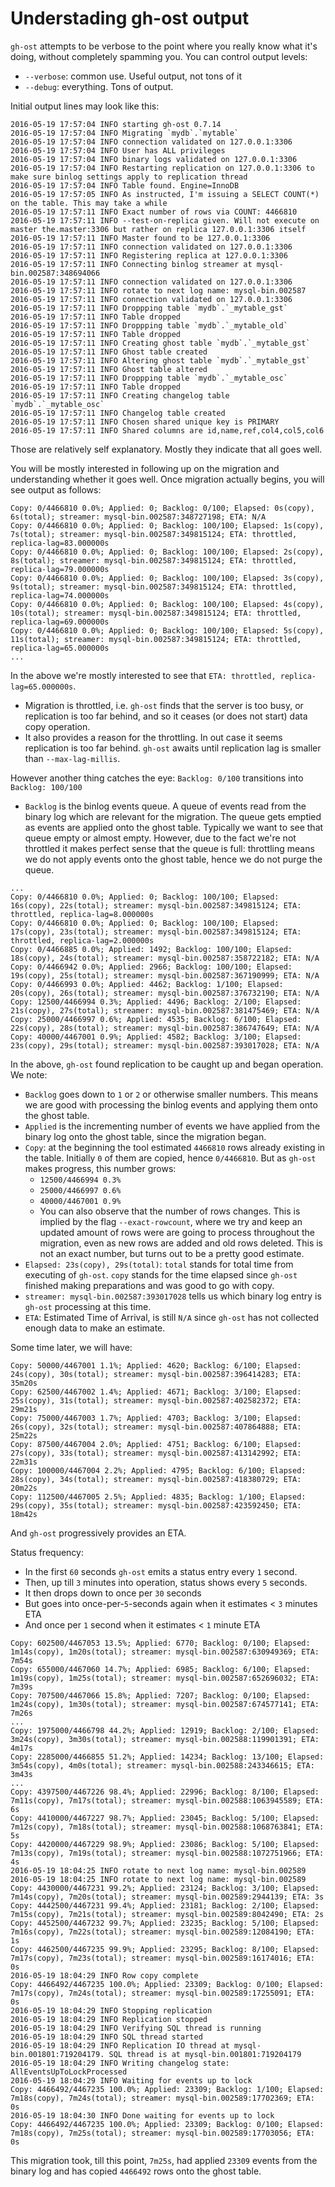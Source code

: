 # Understading gh-ost output

`gh-ost` attempts to be verbose to the point where you really know what it's doing, without completely spamming you.
You can control output levels:
- `--verbose`: common use. Useful output, not tons of it
- `--debug`: everything. Tons of output.

Initial output lines may look like this:
```
2016-05-19 17:57:04 INFO starting gh-ost 0.7.14
2016-05-19 17:57:04 INFO Migrating `mydb`.`mytable`
2016-05-19 17:57:04 INFO connection validated on 127.0.0.1:3306
2016-05-19 17:57:04 INFO User has ALL privileges
2016-05-19 17:57:04 INFO binary logs validated on 127.0.0.1:3306
2016-05-19 17:57:04 INFO Restarting replication on 127.0.0.1:3306 to make sure binlog settings apply to replication thread
2016-05-19 17:57:04 INFO Table found. Engine=InnoDB
2016-05-19 17:57:05 INFO As instructed, I'm issuing a SELECT COUNT(*) on the table. This may take a while
2016-05-19 17:57:11 INFO Exact number of rows via COUNT: 4466810
2016-05-19 17:57:11 INFO --test-on-replica given. Will not execute on master the.master:3306 but rather on replica 127.0.0.1:3306 itself
2016-05-19 17:57:11 INFO Master found to be 127.0.0.1:3306
2016-05-19 17:57:11 INFO connection validated on 127.0.0.1:3306
2016-05-19 17:57:11 INFO Registering replica at 127.0.0.1:3306
2016-05-19 17:57:11 INFO Connecting binlog streamer at mysql-bin.002587:348694066
2016-05-19 17:57:11 INFO connection validated on 127.0.0.1:3306
2016-05-19 17:57:11 INFO rotate to next log name: mysql-bin.002587
2016-05-19 17:57:11 INFO connection validated on 127.0.0.1:3306
2016-05-19 17:57:11 INFO Droppping table `mydb`.`_mytable_gst`
2016-05-19 17:57:11 INFO Table dropped
2016-05-19 17:57:11 INFO Droppping table `mydb`.`_mytable_old`
2016-05-19 17:57:11 INFO Table dropped
2016-05-19 17:57:11 INFO Creating ghost table `mydb`.`_mytable_gst`
2016-05-19 17:57:11 INFO Ghost table created
2016-05-19 17:57:11 INFO Altering ghost table `mydb`.`_mytable_gst`
2016-05-19 17:57:11 INFO Ghost table altered
2016-05-19 17:57:11 INFO Droppping table `mydb`.`_mytable_osc`
2016-05-19 17:57:11 INFO Table dropped
2016-05-19 17:57:11 INFO Creating changelog table `mydb`.`_mytable_osc`
2016-05-19 17:57:11 INFO Changelog table created
2016-05-19 17:57:11 INFO Chosen shared unique key is PRIMARY
2016-05-19 17:57:11 INFO Shared columns are id,name,ref,col4,col5,col6
```
Those are relatively self explanatory. Mostly they indicate that all goes well.

You will be mostly interested in following up on the migration and understanding whether it goes well. Once migration actually begins, you will see output as follows:

```
Copy: 0/4466810 0.0%; Applied: 0; Backlog: 0/100; Elapsed: 0s(copy), 6s(total); streamer: mysql-bin.002587:348727198; ETA: N/A
Copy: 0/4466810 0.0%; Applied: 0; Backlog: 100/100; Elapsed: 1s(copy), 7s(total); streamer: mysql-bin.002587:349815124; ETA: throttled, replica-lag=83.000000s
Copy: 0/4466810 0.0%; Applied: 0; Backlog: 100/100; Elapsed: 2s(copy), 8s(total); streamer: mysql-bin.002587:349815124; ETA: throttled, replica-lag=79.000000s
Copy: 0/4466810 0.0%; Applied: 0; Backlog: 100/100; Elapsed: 3s(copy), 9s(total); streamer: mysql-bin.002587:349815124; ETA: throttled, replica-lag=74.000000s
Copy: 0/4466810 0.0%; Applied: 0; Backlog: 100/100; Elapsed: 4s(copy), 10s(total); streamer: mysql-bin.002587:349815124; ETA: throttled, replica-lag=69.000000s
Copy: 0/4466810 0.0%; Applied: 0; Backlog: 100/100; Elapsed: 5s(copy), 11s(total); streamer: mysql-bin.002587:349815124; ETA: throttled, replica-lag=65.000000s
...
```
In the above we're mostly interested to see that `ETA: throttled, replica-lag=65.000000s`.

- Migration is throttled, i.e. `gh-ost` finds that the server is too busy, or replication is too far behind, and so it ceases (or does not start) data copy operation.
- It also provides a reason for the throttling. In out case it seems replication is too far behind. `gh-ost` awaits until replication lag is smaller than `--max-lag-millis`.

However another thing catches the eye: `Backlog: 0/100` transitions into `Backlog: 100/100`

- `Backlog` is the binlog events queue. A queue of events read from the binary log which are relevant for the migration. The queue gets emptied as events are applied onto the ghost table. Typically we want to see that queue empty or almost empty. However, due to the fact we're not throttled it makes perfect sense that the queue is full: throttling means we do not apply events onto the ghost table, hence we do not purge the queue.

```
...
Copy: 0/4466810 0.0%; Applied: 0; Backlog: 100/100; Elapsed: 16s(copy), 22s(total); streamer: mysql-bin.002587:349815124; ETA: throttled, replica-lag=8.000000s
Copy: 0/4466810 0.0%; Applied: 0; Backlog: 100/100; Elapsed: 17s(copy), 23s(total); streamer: mysql-bin.002587:349815124; ETA: throttled, replica-lag=2.000000s
Copy: 0/4466885 0.0%; Applied: 1492; Backlog: 100/100; Elapsed: 18s(copy), 24s(total); streamer: mysql-bin.002587:358722182; ETA: N/A
Copy: 0/4466942 0.0%; Applied: 2966; Backlog: 100/100; Elapsed: 19s(copy), 25s(total); streamer: mysql-bin.002587:367190999; ETA: N/A
Copy: 0/4466993 0.0%; Applied: 4462; Backlog: 1/100; Elapsed: 20s(copy), 26s(total); streamer: mysql-bin.002587:376732190; ETA: N/A
Copy: 12500/4466994 0.3%; Applied: 4496; Backlog: 2/100; Elapsed: 21s(copy), 27s(total); streamer: mysql-bin.002587:381475469; ETA: N/A
Copy: 25000/4466997 0.6%; Applied: 4535; Backlog: 6/100; Elapsed: 22s(copy), 28s(total); streamer: mysql-bin.002587:386747649; ETA: N/A
Copy: 40000/4467001 0.9%; Applied: 4582; Backlog: 3/100; Elapsed: 23s(copy), 29s(total); streamer: mysql-bin.002587:393017028; ETA: N/A
```

In the above, `gh-ost` found replication to be caught up and began operation. We note:
- `Backlog` goes down to `1` or `2` or otherwise smaller numbers. This means we are good with processing the binlog events and applying them onto the ghost table.
- `Applied` is the incrementing number of events we have applied from the binary log onto the ghost table, since the migration began.
- `Copy`: at the beginning the tool estimated `4466810` rows already existing in the table. Initially `0` of them are copied, hence `0/4466810`. But as `gh-ost` makes progress, this number grows:
  - `12500/4466994 0.3%`
  - `25000/4466997 0.6%`
  - `40000/4467001 0.9%`
  - You can also observe that the number of rows changes. This is implied by the flag `--exact-rowcount`, where we try and keep an updated amount of rows were are going to process throughout the migration, even as new rows are added and old rows deleted. This is not an exact number, but turns out to be a pretty good estimate.
- `Elapsed: 23s(copy), 29s(total)`: `total` stands for total time from executing of `gh-ost`. `copy` stands for the time elapsed since `gh-ost` finished making preparations and was good to go with copy.
- `streamer: mysql-bin.002587:393017028` tells us which binary log entry is `gh-ost` processing at this time.
- `ETA`: Estimated Time of Arrival, is still `N/A` since `gh-ost` has not collected enough data to make an estimate.

Some time later, we will have:

```
Copy: 50000/4467001 1.1%; Applied: 4620; Backlog: 6/100; Elapsed: 24s(copy), 30s(total); streamer: mysql-bin.002587:396414283; ETA: 35m20s
Copy: 62500/4467002 1.4%; Applied: 4671; Backlog: 3/100; Elapsed: 25s(copy), 31s(total); streamer: mysql-bin.002587:402582372; ETA: 29m21s
Copy: 75000/4467003 1.7%; Applied: 4703; Backlog: 3/100; Elapsed: 26s(copy), 32s(total); streamer: mysql-bin.002587:407864888; ETA: 25m22s
Copy: 87500/4467004 2.0%; Applied: 4751; Backlog: 6/100; Elapsed: 27s(copy), 33s(total); streamer: mysql-bin.002587:413142992; ETA: 22m31s
Copy: 100000/4467004 2.2%; Applied: 4795; Backlog: 6/100; Elapsed: 28s(copy), 34s(total); streamer: mysql-bin.002587:418380729; ETA: 20m22s
Copy: 112500/4467005 2.5%; Applied: 4835; Backlog: 1/100; Elapsed: 29s(copy), 35s(total); streamer: mysql-bin.002587:423592450; ETA: 18m42s
```
And `gh-ost` progressively provides an ETA.

Status frequency:
- In the first `60` seconds `gh-ost` emits a status entry every `1` second.
- Then, up till `3` minutes into operation, status shows every `5` seconds.
- It then drops down to once per `30` seconds
- But goes into once-per-`5`-seconds again when it estimates < `3` minutes ETA
- And once per `1` second when it estimates < `1` minute ETA

```
Copy: 602500/4467053 13.5%; Applied: 6770; Backlog: 0/100; Elapsed: 1m14s(copy), 1m20s(total); streamer: mysql-bin.002587:630949369; ETA: 7m54s
Copy: 655000/4467060 14.7%; Applied: 6985; Backlog: 6/100; Elapsed: 1m19s(copy), 1m25s(total); streamer: mysql-bin.002587:652696032; ETA: 7m39s
Copy: 707500/4467066 15.8%; Applied: 7207; Backlog: 0/100; Elapsed: 1m24s(copy), 1m30s(total); streamer: mysql-bin.002587:674577141; ETA: 7m26s
...
Copy: 1975000/4466798 44.2%; Applied: 12919; Backlog: 2/100; Elapsed: 3m24s(copy), 3m30s(total); streamer: mysql-bin.002588:119901391; ETA: 4m17s
Copy: 2285000/4466855 51.2%; Applied: 14234; Backlog: 13/100; Elapsed: 3m54s(copy), 4m0s(total); streamer: mysql-bin.002588:243346615; ETA: 3m43s
...
Copy: 4397500/4467226 98.4%; Applied: 22996; Backlog: 8/100; Elapsed: 7m11s(copy), 7m17s(total); streamer: mysql-bin.002588:1063945589; ETA: 6s
Copy: 4410000/4467227 98.7%; Applied: 23045; Backlog: 5/100; Elapsed: 7m12s(copy), 7m18s(total); streamer: mysql-bin.002588:1068763841; ETA: 5s
Copy: 4420000/4467229 98.9%; Applied: 23086; Backlog: 5/100; Elapsed: 7m13s(copy), 7m19s(total); streamer: mysql-bin.002588:1072751966; ETA: 4s
2016-05-19 18:04:25 INFO rotate to next log name: mysql-bin.002589
2016-05-19 18:04:25 INFO rotate to next log name: mysql-bin.002589
Copy: 4430000/4467231 99.2%; Applied: 23124; Backlog: 3/100; Elapsed: 7m14s(copy), 7m20s(total); streamer: mysql-bin.002589:2944139; ETA: 3s
Copy: 4442500/4467231 99.4%; Applied: 23181; Backlog: 2/100; Elapsed: 7m15s(copy), 7m21s(total); streamer: mysql-bin.002589:8042490; ETA: 2s
Copy: 4452500/4467232 99.7%; Applied: 23235; Backlog: 5/100; Elapsed: 7m16s(copy), 7m22s(total); streamer: mysql-bin.002589:12084190; ETA: 1s
Copy: 4462500/4467235 99.9%; Applied: 23295; Backlog: 8/100; Elapsed: 7m17s(copy), 7m23s(total); streamer: mysql-bin.002589:16174016; ETA: 0s
2016-05-19 18:04:29 INFO Row copy complete
Copy: 4466492/4467235 100.0%; Applied: 23309; Backlog: 0/100; Elapsed: 7m17s(copy), 7m24s(total); streamer: mysql-bin.002589:17255091; ETA: 0s
2016-05-19 18:04:29 INFO Stopping replication
2016-05-19 18:04:29 INFO Replication stopped
2016-05-19 18:04:29 INFO Verifying SQL thread is running
2016-05-19 18:04:29 INFO SQL thread started
2016-05-19 18:04:29 INFO Replication IO thread at mysql-bin.001801:719204179. SQL thread is at mysql-bin.001801:719204179
2016-05-19 18:04:29 INFO Writing changelog state: AllEventsUpToLockProcessed
2016-05-19 18:04:29 INFO Waiting for events up to lock
Copy: 4466492/4467235 100.0%; Applied: 23309; Backlog: 1/100; Elapsed: 7m18s(copy), 7m24s(total); streamer: mysql-bin.002589:17702369; ETA: 0s
2016-05-19 18:04:30 INFO Done waiting for events up to lock
Copy: 4466492/4467235 100.0%; Applied: 23309; Backlog: 0/100; Elapsed: 7m18s(copy), 7m25s(total); streamer: mysql-bin.002589:17703056; ETA: 0s
```
This migration took, till this point, `7m25s`, had applied `23309` events from the binary log and has copied `4466492` rows onto the ghost table.
 

